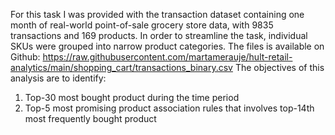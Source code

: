 For this task I was provided with the transaction dataset containing one month of real-world point-of-sale grocery store data, with 9835 transactions and 169 products. In order to streamline the task, individual SKUs were grouped into narrow product categories. The files is available on Github: https://raw.githubusercontent.com/martamerauje/hult-retail-analytics/main/shopping_cart/transactions_binary.csv
The objectives of this analysis are to identify:
1. Top-30 most bought product during the time period
2. Top-5 most promising product association rules that involves top-14th most frequently bought product
